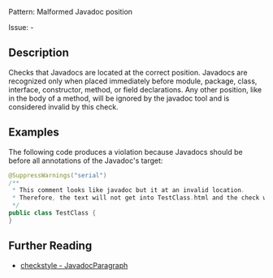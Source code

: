 Pattern: Malformed Javadoc position

Issue: -

## Description

Checks that Javadocs are located at the correct position. Javadocs are recognized only when placed immediately before module, package, class, interface, constructor, method, or field declarations. Any other position, like in the body of a method, will be ignored by the javadoc tool and is considered invalid by this check.

## Examples

The following code produces a violation because Javadocs should be before all annotations of the Javadoc's target:

```java
@SuppressWarnings("serial")
/**
 * This comment looks like javadoc but it at an invalid location.
 * Therefore, the text will not get into TestClass.html and the check will produce a violation.
 */
public class TestClass {
}
```

## Further Reading

* [checkstyle - JavadocParagraph](https://checkstyle.sourceforge.io/checks/javadoc/invalidjavadocposition.html#InvalidJavadocPosition)
